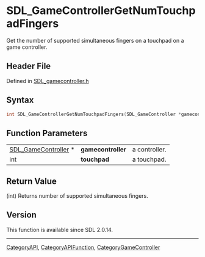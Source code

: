 # SDL_GameControllerGetNumTouchpadFingers

Get the number of supported simultaneous fingers on a touchpad on a game controller.

## Header File

Defined in [SDL_gamecontroller.h](https://github.com/libsdl-org/SDL/blob/SDL2/include/SDL_gamecontroller.h)

## Syntax

```c
int SDL_GameControllerGetNumTouchpadFingers(SDL_GameController *gamecontroller, int touchpad);
```

## Function Parameters

|                                            |                    |               |
| ------------------------------------------ | ------------------ | ------------- |
| [SDL_GameController](SDL_GameController) * | **gamecontroller** | a controller. |
| int                                        | **touchpad**       | a touchpad.   |

## Return Value

(int) Returns number of supported simultaneous fingers.

## Version

This function is available since SDL 2.0.14.

----
[CategoryAPI](CategoryAPI), [CategoryAPIFunction](CategoryAPIFunction), [CategoryGameController](CategoryGameController)

